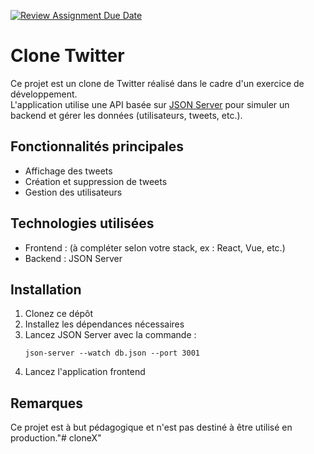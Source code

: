 [![Review Assignment Due Date](https://classroom.github.com/assets/deadline-readme-button-22041afd0340ce965d47ae6ef1cefeee28c7c493a6346c4f15d667ab976d596c.svg)](https://classroom.github.com/a/QIMSvIhi)
# Clone Twitter

Ce projet est un clone de Twitter réalisé dans le cadre d'un exercice de développement.  
L'application utilise une API basée sur [JSON Server](https://github.com/typicode/json-server) pour simuler un backend et gérer les données (utilisateurs, tweets, etc.).

## Fonctionnalités principales

- Affichage des tweets
- Création et suppression de tweets
- Gestion des utilisateurs

## Technologies utilisées

- Frontend : (à compléter selon votre stack, ex : React, Vue, etc.)
- Backend : JSON Server

## Installation

1. Clonez ce dépôt
2. Installez les dépendances nécessaires
3. Lancez JSON Server avec la commande :
    ```
    json-server --watch db.json --port 3001
    ```
4. Lancez l'application frontend

## Remarques
Ce projet est à but pédagogique et n'est pas destiné à être utilisé en production."# cloneX" 
